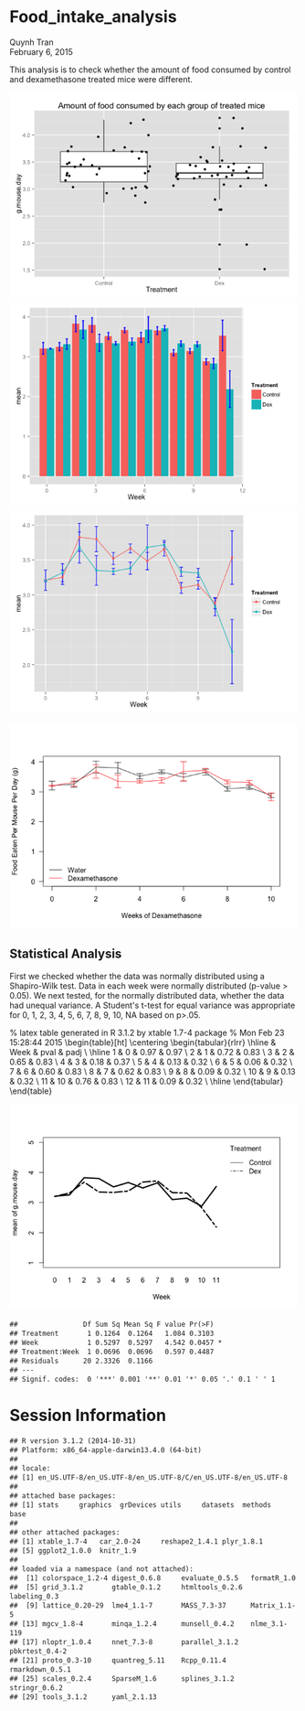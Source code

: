 # Food_intake_analysis
Quynh Tran  
February 6, 2015  



This analysis is to check whether the amount of food consumed by control and dexamethasone treated mice were different.


![](figures/graphs-1.png) ![](figures/graphs-2.png) ![](figures/graphs-3.png) 

![](figures/weekly-scatter-1.png) 


Statistical Analysis
-------

First we checked whether the data was normally distributed using a Shapiro-Wilk test. Data in each week were normally distributed (p-value > 0.05).
We next tested, for the normally distributed data, whether the data had unequal variance. A Student's t-test for equal variance was appropriate for 0, 1, 2, 3, 4, 5, 6, 7, 8, 9, 10, NA based on p>.05.



% latex table generated in R 3.1.2 by xtable 1.7-4 package
% Mon Feb 23 15:28:44 2015
\begin{table}[ht]
\centering
\begin{tabular}{rlrr}
  \hline
 & Week & pval & padj \\ 
  \hline
1 & 0 & 0.97 & 0.97 \\ 
  2 & 1 & 0.72 & 0.83 \\ 
  3 & 2 & 0.65 & 0.83 \\ 
  4 & 3 & 0.18 & 0.37 \\ 
  5 & 4 & 0.13 & 0.32 \\ 
  6 & 5 & 0.06 & 0.32 \\ 
  7 & 6 & 0.60 & 0.83 \\ 
  8 & 7 & 0.62 & 0.83 \\ 
  9 & 8 & 0.09 & 0.32 \\ 
  10 & 9 & 0.13 & 0.32 \\ 
  11 & 10 & 0.76 & 0.83 \\ 
  12 & 11 & 0.09 & 0.32 \\ 
   \hline
\end{tabular}
\end{table}

![](figures/Regression-1.png) 

```
##                Df Sum Sq Mean Sq F value Pr(>F)  
## Treatment       1 0.1264  0.1264   1.084 0.3103  
## Week            1 0.5297  0.5297   4.542 0.0457 *
## Treatment:Week  1 0.0696  0.0696   0.597 0.4487  
## Residuals      20 2.3326  0.1166                 
## ---
## Signif. codes:  0 '***' 0.001 '**' 0.01 '*' 0.05 '.' 0.1 ' ' 1
```

# Session Information

```
## R version 3.1.2 (2014-10-31)
## Platform: x86_64-apple-darwin13.4.0 (64-bit)
## 
## locale:
## [1] en_US.UTF-8/en_US.UTF-8/en_US.UTF-8/C/en_US.UTF-8/en_US.UTF-8
## 
## attached base packages:
## [1] stats     graphics  grDevices utils     datasets  methods   base     
## 
## other attached packages:
## [1] xtable_1.7-4   car_2.0-24     reshape2_1.4.1 plyr_1.8.1    
## [5] ggplot2_1.0.0  knitr_1.9     
## 
## loaded via a namespace (and not attached):
##  [1] colorspace_1.2-4 digest_0.6.8     evaluate_0.5.5   formatR_1.0     
##  [5] grid_3.1.2       gtable_0.1.2     htmltools_0.2.6  labeling_0.3    
##  [9] lattice_0.20-29  lme4_1.1-7       MASS_7.3-37      Matrix_1.1-5    
## [13] mgcv_1.8-4       minqa_1.2.4      munsell_0.4.2    nlme_3.1-119    
## [17] nloptr_1.0.4     nnet_7.3-8       parallel_3.1.2   pbkrtest_0.4-2  
## [21] proto_0.3-10     quantreg_5.11    Rcpp_0.11.4      rmarkdown_0.5.1 
## [25] scales_0.2.4     SparseM_1.6      splines_3.1.2    stringr_0.6.2   
## [29] tools_3.1.2      yaml_2.1.13
```
